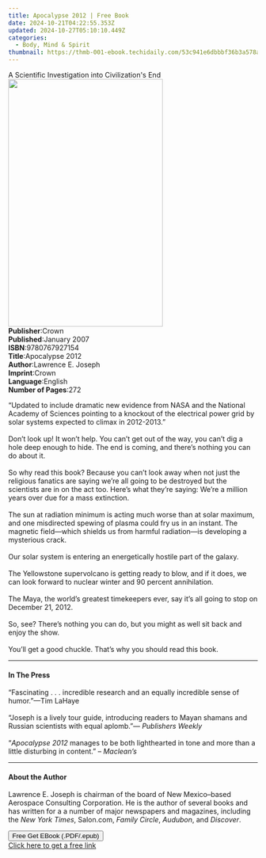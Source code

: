 ```yaml
---
title: Apocalypse 2012 | Free Book
date: 2024-10-21T04:22:55.353Z
updated: 2024-10-27T05:10:10.449Z
categories:
  - Body, Mind & Spirit
thumbnail: https://thmb-001-ebook.techidaily.com/53c941e6dbbbf36b3a578ae93280389271ed04a144cf2ee0c076e004ebb2959d.jpg
---
```

<main id="book-container">
  <div class="flex flex-col">
    <div class="book-brief flex-1 py-6 px-4 sm:p-6 md:py-10 md:px-8">
      <!-- brief-->
      <div class="book-brief-main">
        A Scientific Investigation into Civilization's End
      </div>
    </div>
    <div
      class="book-meta-info flex-1 grid gap-4 col-start-1 col-end-3 row-start-1 sm:mb-6 sm:grid-cols-4 lg:gap-6 lg:col-start-2 lg:row-end-6 lg:row-span-6 lg:mb-0"
    >
      <div
        class="book-meta-info-left place-content-center mt-4 p-4 text-sm leading-6 col-start-2 col-span-2 dark:text-slate-400"
      >
        <img
          class="w-full h-500 object-cover rounded-lg sm:h-255 sm:col-span-2 lg:col-span-full"
          src="https://img-001-ebook.techidaily.com/2dd8802d38a4f98fd7b87bddfdce99a9c8772e99594af4b5b803f4d87e175883.jpg"
          alt=""
          width="312"
          height="500"
        />
      </div>
      <div
        class="book-meta-info-right mt-2 col-start-1 row-start-2 col-span-3 self-center"
      >
        <!-- meta data  -->
        <div class="flex flex-col px-4 md:px-8">
          <div class="flex-1">
            <strong>Publisher</strong>:<span class="px-2">Crown</span>
          </div>
          <div class="flex-1">
            <strong>Published</strong>:<span class="px-2">January 2007</span>
          </div>
          <div class="flex-1">
            <strong>ISBN</strong>:<span class="px-2">9780767927154</span>
          </div>
          <div class="flex-1">
            <strong>Title</strong>:<span class="px-2">Apocalypse 2012</span>
          </div>
          <div class="flex-1">
            <strong>Author</strong>:<span class="px-2">Lawrence E. Joseph</span>
          </div>
          <div class="flex-1">
            <strong>Imprint</strong>:<span class="px-2">Crown</span>
          </div>
          <div class="flex-1">
            <strong>Language</strong>:<span class="px-2">English</span>
          </div>
          <div class="flex-1">
            <strong>Number of Pages</strong>:<span class="px-2">272</span>
          </div>
        </div>
      </div>
    </div>
    <div class="book-description flex-1 py-6 px-4 sm:p-6 md:py-10 md:px-8">
      <div class="book-description-main">
        <div accordion-content="" id="description">
          <p>
            “Updated to include dramatic new evidence from NASA and the National
            Academy of Sciences pointing to a knockout of the electrical power
            grid by solar systems expected to climax in 2012-2013.”<br /><br />Don’t
            look up! It won’t help. You can’t get out of the way, you can’t dig
            a hole deep enough to hide. The end is coming, and there’s nothing
            you can do about it.<br /><br />So why read this book? Because you
            can’t look away when not just the religious fanatics are saying
            we’re all going to be destroyed but the scientists are in on the act
            too. Here’s what they’re saying: We’re a million years over due for
            a mass extinction.<br /><br />The sun at radiation minimum is acting
            much worse than at solar maximum, and one misdirected spewing of
            plasma could fry us in an instant. The magnetic field—which shields
            us from harmful radiation—is developing a mysterious crack.<br /><br />Our
            solar system is entering an energetically hostile part of the
            galaxy.<br /><br />The Yellowstone supervolcano is getting ready to
            blow, and if it does, we can look forward to nuclear winter and 90
            percent annihilation.<br /><br />The Maya, the world’s greatest
            timekeepers ever, say it’s all going to stop on December 21,
            2012.<br /><br />So, see? There’s nothing you can do, but you might
            as well sit back and enjoy the show. <br /><br />You’ll get a good
            chuckle. That’s why you should read this book.
          </p>
        </div>
        <div class="accordion-fader"></div>
      </div>
    </div>
    <div class="book-excerpts flex-1 py-6 px-4 sm:p-6 md:py-10 md:px-8">
      <!-- excerpts-->
      <div class="book-excerpts-main">
        <hr />
        <h4 class="placeholder placeholder-heading">
          <span>In The Press</span>
        </h4>
        <p>
          “Fascinating . . . incredible research and an equally incredible sense
          of humor.”—Tim LaHaye<br /><br />“Joseph is a lively tour guide,
          introducing readers to Mayan shamans and Russian scientists with equal
          aplomb.”— <i>Publishers Weekly<br /><br /></i>“<i>Apocalypse 2012</i>
          manages to be both lighthearted in tone and more than a little
          disturbing in content.” – <i>Maclean’s </i>
        </p>
      </div>
    </div>
    <div class="book-about-author flex-1 py-6 px-4 sm:p-6 md:py-10 md:px-8">
      <!-- about author-->
      <div class="book-main-author-main">
        <hr />
        <h4 class="placeholder placeholder-heading">
          <span>About the Author</span>
        </h4>
        <p>
          Lawrence E. Joseph is chairman of the board of New Mexico–based
          Aerospace Consulting Corporation. He is the author of several books
          and has written for a a number of major newspapers and magazines,
          including the <i>New York Times</i>, Salon.com, <i>Family Circle</i>,
          <i>Audubon</i>, and <i>Discover</i>.
        </p>
      </div>
    </div>
    <div class="book-free-get flex-1 py-6 px-4 sm:p-6 md:py-10 md:px-8">
      <button
        id="btn-free-get"
        class="bg-blue-500 hover:bg-blue-700 text-white font-bold py-2 px-4 rounded"
      >
        Free Get EBook (.PDF/.epub)
      </button>
      <div id="countdown-display" class="px-2 text-lg mt-2"></div>
      <a
        id="free-link"
        class="hidden bg-blue-500 hover:bg-blue-700 text-white font-bold py-2 px-4 rounded"
        href="https://www.ebooks.com/en-us/book/267091/apocalypse-2012/lawrence-e-joseph/"
        target="_blank"
        >Click here to get a free link</a
      >
    </div>
    <script>
      let countdownTime = 0;
      let countdownInterval = null;
      document
        .getElementById('btn-free-get')
        .addEventListener('click', startCountdown);
      function startCountdown() {
        countdownTime = new Date().getTime() + 60000 * 3;
        countdownInterval = setInterval(updateCountdown, 1000);
        document.getElementById('btn-free-get').disabled = true;
        document
          .getElementById('btn-free-get')
          .classList.add('bg-gray-500', 'cursor-not-allowed');
      }
      function updateCountdown() {
        let currentTime = new Date().getTime();
        let timeLeft = countdownTime - currentTime;
        let secondsLeft = Math.floor(timeLeft / 1000);
        document.getElementById('countdown-display').innerHTML =
          `Remaining time: ${secondsLeft} seconds.`;
        if (secondsLeft <= 0) {
          clearInterval(countdownInterval);
          document.getElementById('btn-free-get').classList.add('hidden');
          document.getElementById('free-link').classList.remove('hidden');
          document.getElementById('countdown-display').innerHTML = '';
        }
      }
    </script>
  </div>
</main>

<ins class="adsbygoogle"
      style="display:block"
      data-ad-client="ca-pub-7571918770474297"
      data-ad-slot="8358498916"
      data-ad-format="auto"
      data-full-width-responsive="true"></ins>
    